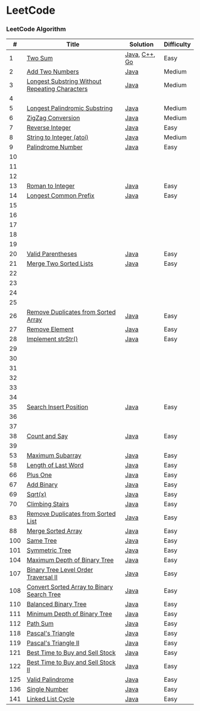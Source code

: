 LeetCode
========

### LeetCode Algorithm

| # | Title | Solution | Difficulty |
|---| ----- | -------- | ---------- |
|1|[Two Sum](https://leetcode-cn.com/problems/two-sum/)| [Java](./Algorithms/java/leetcode/src/TwoSum/TwoSum.java), [C++](./Algorithms/cpp/twosum/twosum.cpp), [Go](./Algorithms/golang/twosum/twosum.go)|Easy|
|2|[Add Two Numbers](https://leetcode-cn.com/problems/add-two-numbers/)| [Java](./Algorithms/java/leetcode/src/AddTwoNumbers/AddTwoNumbers.java)|Medium|
|3|[Longest Substring Without Repeating Characters](https://leetcode-cn.com/problems/longest-substring-without-repeating-characters/)| [Java](./Algorithms/java/leetcode/src/LengthOfLongestSubstring/LengthOfLongestSubstring.java)|Medium|
|4|
|5|[Longest Palindromic Substring](https://leetcode-cn.com/problems/longest-palindromic-substring/)| [Java](./Algorithms/java/leetcode/src/LongestPalindromicSubstring/Solution.java)|Medium|
|6|[ZigZag Conversion](https://leetcode-cn.com/problems/zigzag-conversion/)| [Java](./Algorithms/java/leetcode/src/ZigZagConversion/Solution.java)|Medium|
|7|[Reverse Integer](https://leetcode-cn.com/problems/reverse-integer/)| [Java](./Algorithms/java/leetcode/src/ReverseInteger/Solution.java) |Easy|
|8|[String to Integer (atoi)](https://leetcode-cn.com/problems/string-to-integer-atoi/)| [Java](./Algorithms/java/leetcode/src/StringToInteger/Solution.java)|Medium|
|9|[Palindrome Number](https://leetcode-cn.com/problems/palindrome-number/)| [Java](./Algorithms/java/leetcode/src/PalindromeNumber/Solution.java) |Easy|
|10|
|11|
|12|
|13|[Roman to Integer](https://leetcode-cn.com/problems/roman-to-integer/)| [Java](./Algorithms/java/leetcode/src/RomanToInt/Solution.java) |Easy|
|14|[Longest Common Prefix](https://leetcode-cn.com/problems/longest-common-prefix/)| [Java](./Algorithms/java/leetcode/src/LongestCommonPrefix/Solution.java) |Easy|
|15|
|16|
|17|
|18|
|19|
|20|[Valid Parentheses](https://leetcode-cn.com/problems/valid-parentheses/)| [Java](./Algorithms/java/leetcode/src/ValidParentheses/Solution.java) |Easy|
|21|[Merge Two Sorted Lists](https://leetcode-cn.com/problems/merge-two-sorted-lists/)| [Java](./Algorithms/java/leetcode/src/MergeTwoLists/Solution.java) |Easy|
|22|
|23|
|24|
|25|
|26|[Remove Duplicates from Sorted Array](https://leetcode-cn.com/problems/remove-duplicates-from-sorted-array/)| [Java](./Algorithms/java/leetcode/src/RemoveArrayDuplicates/Solution.java) |Easy|
|27|[Remove Element](https://leetcode-cn.com/problems/remove-element/)| [Java](./Algorithms/java/leetcode/src/RemoveElement/Solution.java) |Easy|
|28|[Implement strStr()](https://leetcode-cn.com/problems/implement-strstr/)| [Java](./Algorithms/java/leetcode/src/ImplementstrStr/Solution.java) |Easy|
|29|
|30|
|31|
|32|
|33|
|34|
|35|[Search Insert Position](https://leetcode-cn.com/problems/search-insert-position/)| [Java](./Algorithms/java/leetcode/src/SearchInsertPosition/Solution.java) |Easy|
|36|
|37|
|38|[Count and Say](https://leetcode-cn.com/problems/count-and-say/)| [Java](./Algorithms/java/leetcode/src/CountAndSay/Solution.java) |Easy|
|39|
|53|[Maximum Subarray](https://leetcode-cn.com/problems/maximum-subarray/)| [Java](./Algorithms/java/leetcode/src/MaximumSubarray/Solution.java) |Easy|
|58|[Length of Last Word](https://leetcode-cn.com/problems/length-of-last-word/)| [Java](./Algorithms/java/leetcode/src/LengthLastWord/Solution.java) |Easy|
|66|[Plus One](https://leetcode-cn.com/problems/plus-one/)| [Java](./Algorithms/java/leetcode/src/PlusOne/Solution.java) |Easy|
|67|[Add Binary](https://leetcode-cn.com/problems/add-binary/)| [Java](./Algorithms/java/leetcode/src/AddBinary/Solution.java) |Easy|
|69|[Sqrt(x)](https://leetcode-cn.com/problems/sqrtx/)| [Java](./Algorithms/java/leetcode/src/SqrtX/Solution.java) |Easy|
|70|[Climbing Stairs](https://leetcode-cn.com/problems/climbing-stairs/)| [Java](./Algorithms/java/leetcode/src/ClimbingStairs/Solution.java) |Easy|
|83|[Remove Duplicates from Sorted List](https://leetcode-cn.com/problems/remove-duplicates-from-sorted-list/)| [Java](./Algorithms/java/leetcode/src/DeleteDuplicatesList/Solution.java) |Easy|
|88|[Merge Sorted Array](https://leetcode-cn.com/problems/merge-sorted-array/)| [Java](./Algorithms/java/leetcode/src/MergeSortedArray/Solution.java) |Easy|
|100|[Same Tree](https://leetcode-cn.com/problems/same-tree/)| [Java](./Algorithms/java/leetcode/src/SameTree/Solution.java) |Easy|
|101|[Symmetric Tree](https://leetcode-cn.com/problems/symmetric-tree/)| [Java](./Algorithms/java/leetcode/src/SymmetricTree/Solution.java) |Easy|
|104|[Maximum Depth of Binary Tree](https://leetcode-cn.com/problems/maximum-depth-of-binary-tree/)| [Java](./Algorithms/java/leetcode/src/MaxDepthBinTree/Solution.java) |Easy|
|107|[Binary Tree Level Order Traversal II](https://leetcode-cn.com/problems/binary-tree-level-order-traversal-ii/)| [Java](./Algorithms/java/leetcode/src/BinTreeLevelOrder/Solution.java) |Easy|
|108|[Convert Sorted Array to Binary Search Tree](https://leetcode-cn.com/problems/convert-sorted-array-to-binary-search-tree/)| [Java](./Algorithms/java/leetcode/src/SortedArrayBST/Solution.java) |Easy|
|110|[Balanced Binary Tree](https://leetcode-cn.com/problems/balanced-binary-tree/)| [Java](./Algorithms/java/leetcode/src/BalancedBinaryTree/Solution.java) |Easy|
|111|[Minimum Depth of Binary Tree](https://leetcode-cn.com/problems/minimum-depth-of-binary-tree/)| [Java](./Algorithms/java/leetcode/src/MinDepthBinTree/Solution.java) |Easy|
|112|[Path Sum](https://leetcode-cn.com/problems/path-sum/)| [Java](./Algorithms/java/leetcode/src/PathSum/Solution.java) |Easy|
|118|[Pascal's Triangle](https://leetcode-cn.com/problems/pascals-triangle/)| [Java](./Algorithms/java/leetcode/src/PascalTriangle/Solution.java) |Easy|
|119|[Pascal's Triangle II](https://leetcode-cn.com/problems/pascals-triangle-ii/)| [Java](./Algorithms/java/leetcode/src/PascalTriangleII/Solution.java) |Easy|
|121|[Best Time to Buy and Sell Stock](https://leetcode-cn.com/problems/best-time-to-buy-and-sell-stock/)| [Java](./Algorithms/java/leetcode/src/BestTimeStock/Solution.java) |Easy|
|122|[Best Time to Buy and Sell Stock II](https://leetcode-cn.com/problems/best-time-to-buy-and-sell-stock-ii/)| [Java](./Algorithms/java/leetcode/src/BestTimeStockII/Solution.java) |Easy|
|125|[Valid Palindrome](https://leetcode-cn.com/problems/valid-palindrome/)| [Java](./Algorithms/java/leetcode/src/ValidPalindrome/Solution.java) |Easy|
|136|[Single Number](https://leetcode-cn.com/problems/single-number/)| [Java](./Algorithms/java/leetcode/src/SingleNumber/Solution.java) |Easy|
|141|[Linked List Cycle](https://leetcode-cn.com/problems/linked-list-cycle/)| [Java](./Algorithms/java/leetcode/src/LinkedListCycle/Solution.java) |Easy|













